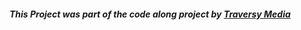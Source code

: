 ##### This Project was part of the code along project by [**Traversy Media**](https://www.youtube.com/watch?v=w7ejDZ8SWv8&t=4213s)
